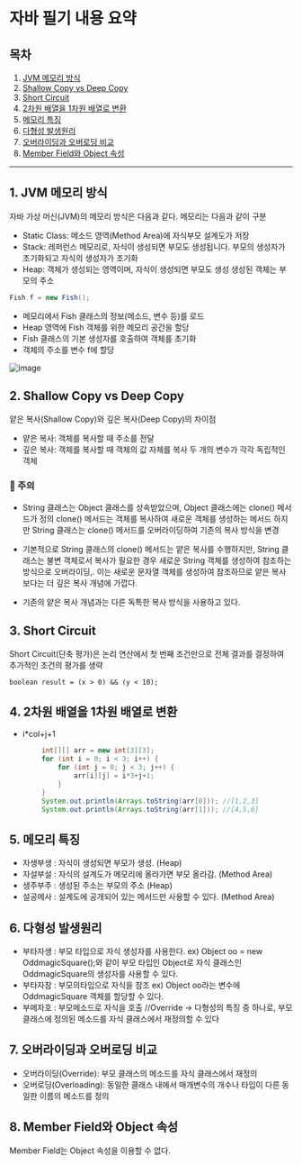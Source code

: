 # 자바 필기 내용 요약

## 목차

1. [JVM 메모리 방식](#1-jvm-메모리-방식)
2. [Shallow Copy vs Deep Copy](#2-shallow-copy-vs-deep-copy)
3. [Short Circuit](#3-short-circuit)
4. [2차원 배열을 1차원 배열로 변환](#4-2차원-배열을-1차원-배열로-변환)
5. [메모리 특징](#5-메모리-특징)
6. [다형성 발생원리](#6-다형성-발생원리)
7. [오버라이딩과 오버로딩 비교](#7-오버라이딩과-오버로딩-비교)
8. [Member Field와 Object 속성](#8-member-field와-object-속성)

---

## 1. JVM 메모리 방식

자바 가상 머신(JVM)의 메모리 방식은 다음과 같다. 메모리는 다음과 같이 구분

- Static Class: 메소드 영역(Method Area)에 자식부모 설계도가 저장
- Stack: 레퍼런스 메모리로, 자식이 생성되면 부모도 생성됩니다. 부모의 생성자가 초기화되고 자식의 생성자가 초기화
- Heap: 객체가 생성되는 영역이며, 자식이 생성되면 부모도 생성 생성된 객체는 부모의 주소

```java
Fish f = new Fish();
```
- 메모리에서 Fish 클래스의 정보(메소드, 변수 등)를 로드
- Heap 영역에 Fish 객체를 위한 메모리 공간을 할당
- Fish 클래스의 기본 생성자를 호출하여 객체를 초기화
- 객체의 주소를 변수 f에 할당

  
![image](https://github.com/SeokJuGo/SSAFY_TIL/assets/116260619/14765d34-a6dc-4d9f-9ce8-ed643a0366fd)

## 2. Shallow Copy vs Deep Copy

얕은 복사(Shallow Copy)와 깊은 복사(Deep Copy)의 차이점

- 얕은 복사: 객체를 복사할 때 주소를 전달
- 깊은 복사: 객체를 복사할 때 객체의 값 자체를 복사 두 개의 변수가 각각 독립적인 객체

### 📣 주의

- String 클래스는 Object 클래스를 상속받았으며, Object 클래스에는 clone() 메서드가 정의 clone() 메서드는 객체를 복사하여 새로운 객체를 생성하는 메서드 하지만 String 클래스는 clone() 메서드를 오버라이딩하여 기존의 복사 방식을 변경

- 기본적으로 String 클래스의 clone() 메서드는 얕은 복사를 수행하지만, String 클래스는 불변 객체로서 복사가 필요한 경우 새로운 String 객체를 생성하여 참조하는 방식으로 오버라이딩,. 이는 새로운 문자열 객체를 생성하여 참조하므로 얕은 복사보다는 더 깊은 복사 개념에 가깝다.

- 기존의 얕은 복사 개념과는 다른 독특한 복사 방식을 사용하고 있다.

## 3. Short Circuit

Short Circuit(단축 평가)은 논리 연산에서 첫 번째 조건만으로 전체 결과를 결정하여 추가적인 조건의 평가를 생략
```
boolean result = (x > 0) && (y < 10);
```
## 4. 2차원 배열을 1차원 배열로 변환

- i*col+j+1
  
```java
		int[][] arr = new int[3][3];
		for (int i = 0; i < 3; i++) {
			for (int j = 0; j < 3; j++) {
				arr[i][j] = i*3+j+1;
			}
		}
		System.out.println(Arrays.toString(arr[0])); //[1,2,3]
		System.out.println(Arrays.toString(arr[1])); //[4,5,6]
```
## 5. 메모리 특징

- 자생부생 : 자식이 생성되면 부모가 생성. (Heap)
- 자설부설 : 자식의 설계도가 메모리에 올라가면 부모 올라감. (Method Area)
- 생주부주 : 생성된 주소는 부모의 주소 (Heap)
- 설공메사 : 설계도에 공개되어 있는 메서드만 사용할 수 있다. (Method Area)

## 6. 다형성 발생원리

- 부타자생 : 부모 타입으로 자식 생성자를 사용한다. ex) Object oo = new OddmagicSquare();와 같이 부모 타입인 Object로 자식 클래스인 OddmagicSquare의 생성자를 사용할 수 있다.
- 부타자참 : 부모의타입으로 자식을 참조 ex) Object oo라는 변수에 OddmagicSquare 객체를 할당할 수 있다.
- 부메자호 : 부모메소드로 자식을 호출 //Override -> 다형성의 특징 중 하나로, 부모 클래스에 정의된 메소드를 자식 클래스에서 재정의할 수 있다

## 7. 오버라이딩과 오버로딩 비교

- 오버라이딩(Override): 부모 클래스의 메소드를 자식 클래스에서 재정의
- 오버로딩(Overloading): 동일한 클래스 내에서 매개변수의 개수나 타입이 다른 동일한 이름의 메소드를 정의

## 8. Member Field와 Object 속성

Member Field는 Object 속성을 이용할 수 없다.
